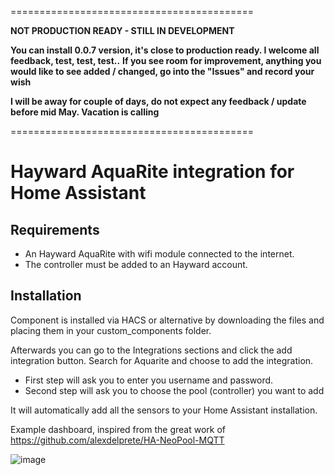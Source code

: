 ==========================================

**NOT PRODUCTION READY - STILL IN DEVELOPMENT**

**You can install 0.0.7 version, it's close to production ready. I welcome all feedback, test, test, test..**
**If you see room for improvement, anything you would like to see added / changed, go into the "Issues" and record your wish**

**I will be away for couple of days, do not expect any feedback / update before mid May. Vacation is calling**

==========================================


# Hayward AquaRite integration for Home Assistant

## Requirements
- An Hayward AquaRite with wifi module connected to the internet.
- The controller must be added to an Hayward account.

## Installation
Component is installed via HACS or alternative by downloading the files and placing them in your custom_components folder.

Afterwards you can go to the Integrations sections and click the add integration button. Search for Aquarite and choose to add the integration.

- First step will ask you to enter you username and password. 
- Second step will ask you to choose the pool (controller) you want to add

It will automatically add all the sensors to your Home Assistant installation.

Example dashboard, inspired from the great work of https://github.com/alexdelprete/HA-NeoPool-MQTT

![image](https://github.com/fdebrus/hayward-ha/assets/33791533/ef570ca5-d4dd-4a3d-b5c1-e1379c1d6a14)



